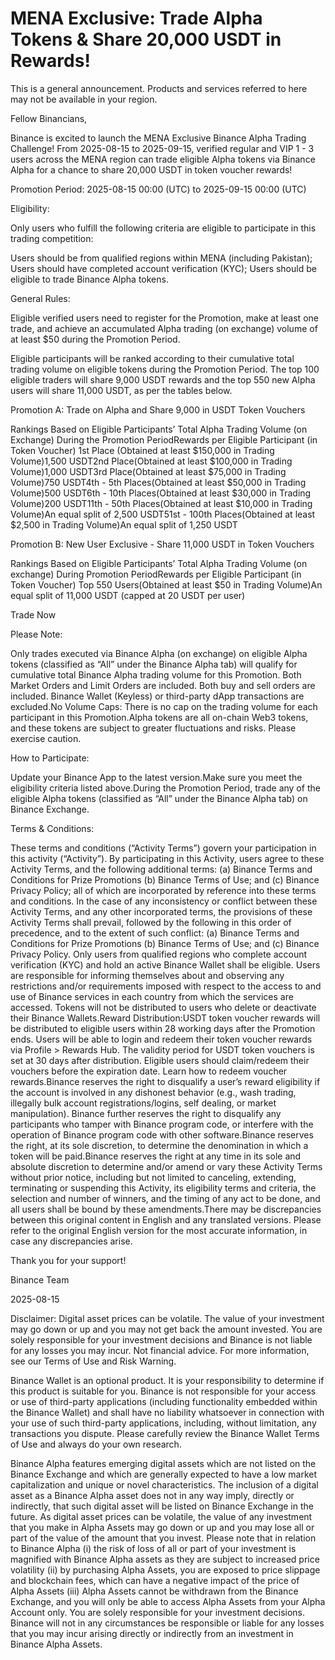 # MENA Exclusive: Trade Alpha Tokens & Share 20,000 USDT in Rewards!

This is a general announcement. Products and services referred to here may not be available in your region.

Fellow Binancians,

Binance is excited to launch the MENA Exclusive Binance Alpha Trading Challenge! From 2025-08-15 to 2025-09-15, verified regular and VIP 1 - 3 users across the MENA region can trade eligible Alpha tokens via Binance Alpha for a chance to share 20,000 USDT in token voucher rewards!

Promotion Period: 2025-08-15 00:00 (UTC) to 2025-09-15 00:00 (UTC)

Eligibility:

Only users who fulfill the following criteria are eligible to participate in this trading competition:

Users should be from qualified regions within MENA (including Pakistan); Users should have completed account verification (KYC); Users should be eligible to trade Binance Alpha tokens. 

General Rules​​:

Eligible verified users need to register for the Promotion, make at least one trade, and achieve an accumulated Alpha trading (on exchange) volume of at least $50 during the Promotion Period. 

Eligible participants will be ranked according to their cumulative total trading volume on eligible tokens during the Promotion Period. The top 100 eligible traders will share 9,000 USDT rewards and the top 550 new Alpha users will share 11,000 USDT, as per the tables below.

Promotion A: Trade on Alpha and Share 9,000 in USDT Token Vouchers

Rankings Based on Eligible Participants’ Total Alpha Trading Volume (on Exchange) During the Promotion PeriodRewards per Eligible Participant (in Token Voucher) 1st Place (Obtained at least $150,000 in Trading Volume)1,500 USDT2nd Place(Obtained at least $100,000 in Trading Volume)1,000 USDT3rd Place(Obtained at least $75,000 in Trading Volume)750 USDT4th - 5th Places(Obtained at least $50,000 in Trading Volume)500 USDT6th - 10th Places(Obtained at least $30,000 in Trading Volume)200 USDT11th - 50th Places(Obtained at least $10,000 in Trading Volume)An equal split of 2,500 USDT51st - 100th Places(Obtained at least $2,500 in Trading Volume)An equal split of 1,250 USDT

Promotion B: New User Exclusive - Share 11,000 USDT in Token Vouchers 

Rankings Based on Eligible Participants’ Total Alpha Trading Volume (on exchange) During Promotion PeriodRewards per Eligible Participant (in Token Voucher) Top 550 Users(Obtained at least $50 in Trading Volume)An equal split of 11,000 USDT (capped at 20 USDT per user)

Trade Now

Please Note:​​

Only trades executed via ​​​​Binance Alpha (on exchange) on eligible Alpha tokens (classified as “All” under the Binance Alpha tab)​​ will qualify for cumulative total Binance Alpha trading volume for this Promotion. Both Market Orders and Limit Orders are included. Both buy and sell orders are included. Binance Wallet (Keyless)​​ or third-party dApp transactions are excluded.​No Volume Caps​​: There is no cap on the trading volume for each participant in this Promotion.Alpha tokens are all on-chain Web3 tokens, and these tokens are subject to greater fluctuations and risks. Please exercise caution.

How to Participate:

Update your Binance App to the latest version.Make sure you meet the eligibility criteria listed above.During the Promotion Period, trade any of the eligible Alpha tokens (classified as “All” under the Binance Alpha tab)​​ on Binance Exchange.

Terms & Conditions:

These terms and conditions (“Activity Terms”) govern your participation in this activity (“Activity”). By participating in this Activity, users agree to these Activity Terms, and the following additional terms:  (a) Binance Terms and Conditions for Prize Promotions (b) Binance Terms of Use; and (c) Binance Privacy Policy; all of which are incorporated by reference into these terms and conditions. In the case of any inconsistency or conflict between these Activity Terms, and any other incorporated terms, the provisions of these Activity Terms shall prevail, followed by the following in this order of precedence, and to the extent of such conflict: (a) Binance Terms and Conditions for Prize Promotions (b) Binance Terms of Use; and (c) Binance Privacy Policy. Only users from qualified regions who complete account verification (KYC) and hold an active Binance Wallet shall be eligible. Users are responsible for informing themselves about and observing any restrictions and/or requirements imposed with respect to the access to and use of Binance services in each country from which the services are accessed. Tokens will not be distributed to users who delete or deactivate their Binance Wallets.Reward Distribution:USDT token voucher rewards will be distributed to eligible users within 28 working days after the Promotion ends. Users will be able to login and redeem their token voucher rewards via Profile > Rewards Hub. The validity period for USDT token vouchers is set at 30 days after distribution. Eligible users should claim/redeem their vouchers before the expiration date. Learn how to redeem voucher rewards.Binance reserves the right to disqualify a user’s reward eligibility if the account is involved in any dishonest behavior (e.g., wash trading, illegally bulk account registrations/logins, self dealing, or market manipulation). Binance further reserves the right to disqualify any participants who tamper with Binance program code, or interfere with the operation of Binance program code with other software.Binance reserves the right, at its sole discretion, to determine the denomination in which a token will be paid.Binance reserves the right at any time in its sole and absolute discretion to determine and/or amend or vary these Activity Terms without prior notice, including but not limited to canceling, extending, terminating or suspending this Activity, its eligibility terms and criteria, the selection and number of winners, and the timing of any act to be done, and all users shall be bound by these amendments.There may be discrepancies between this original content in English and any translated versions. Please refer to the original English version for the most accurate information, in case any discrepancies arise.

Thank you for your support!

Binance Team

2025-08-15

Disclaimer: Digital asset prices can be volatile. The value of your investment may go down or up and you may not get back the amount invested. You are solely responsible for your investment decisions and Binance is not liable for any losses you may incur. Not financial advice. For more information, see our Terms of Use and Risk Warning.

Binance Wallet is an optional product. It is your responsibility to determine if this product is suitable for you. Binance is not responsible for your access or use of third-party applications (including functionality embedded within the Binance Wallet) and shall have no liability whatsoever in connection with your use of such third-party applications, including, without limitation, any transactions you dispute. Please carefully review the Binance Wallet Terms of Use and always do your own research.

Binance Alpha features emerging digital assets which are not listed on the Binance Exchange and which are generally expected to have a low market capitalization and unique or novel characteristics. The inclusion of a digital asset as a Binance Alpha asset does not in any way imply, directly or indirectly, that such digital asset will be listed on Binance Exchange in the future. As digital asset prices can be volatile, the value of any investment that you make in Alpha Assets may go down or up and you may lose all or part of the value of the amount that you invest. Please note that in relation to Binance Alpha (i) the risk of loss of all or part of your investment is magnified with Binance Alpha assets as they are subject to increased price volatility (ii) by purchasing Alpha Assets, you are exposed to price slippage and blockchain fees, which can have a negative impact of the price of Alpha Assets (iii) Alpha Assets cannot be withdrawn from the Binance Exchange, and you will only be able to access Alpha Assets from your Alpha Account only. You are solely responsible for your investment decisions. Binance will not in any circumstances be responsible or liable for any losses that you may incur arising directly or indirectly from an investment in Binance Alpha Assets.